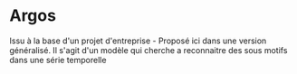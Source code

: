 # Argos
Issu à la base d'un projet d'entreprise - Proposé ici dans une version généralisé. Il s'agit d'un modèle qui cherche a reconnaitre des sous motifs dans une série temporelle
